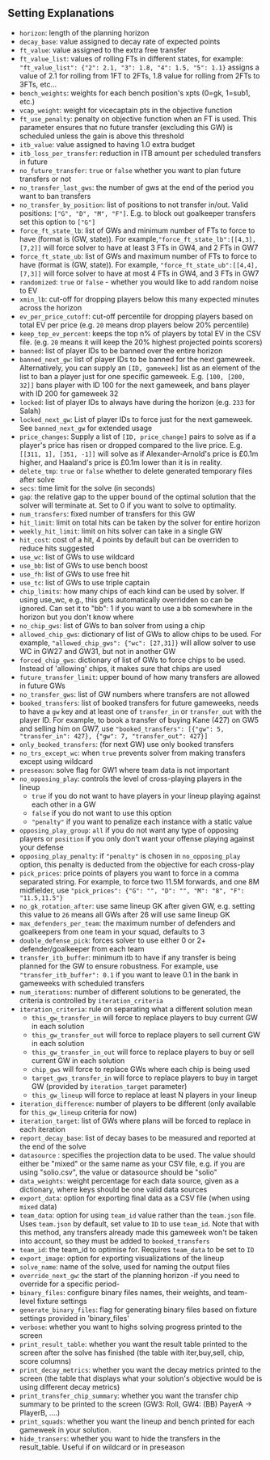 ## Setting Explanations

  - `horizon`: length of the planning horizon
  - `decay_base`: value assigned to decay rate of expected points
  - `ft_value`: value assigned to the extra free transfer
  - `ft_value_list`: values of rolling FTs in different states, for example: `"ft_value_list": {"2": 2.1, "3": 1.8, "4": 1.5, "5": 1.1}` assigns a value of 2.1 for rolling from 1FT to 2FTs, 1.8 value for rolling from 2FTs to 3FTs, etc...
  - `bench_weights`: weights for each bench position's xpts (0=gk, 1=sub1, etc.)
  - `vcap_weight`: weight for vicecaptain pts in the objective function
  - `ft_use_penalty`: penalty on objective function when an FT is used. This parameter ensures that no future transfer (excluding this GW) is scheduled unless the gain is above this threshold
  - `itb_value`: value assigned to having 1.0 extra budget
  - `itb_loss_per_transfer`: reduction in ITB amount per scheduled transfers in future
  - `no_future_transfer`: `true` or `false` whether you want to plan future transfers or not
  - `no_transfer_last_gws`: the number of gws at the end of the period you want to ban transfers
  - `no_transfer_by_position`: list of positions to not transfer in/out. Valid positions: `["G", "D", "M", "F"]`. E.g. to block out goalkeeper transfers set this option to `["G"]`
  - `force_ft_state_lb`: list of GWs and minimum number of FTs to force to have (format is (GW, state)). For example,`"force_ft_state_lb":[[4,3], [7,2]]` will force solver to have at least 3 FTs in GW4, and 2 FTs in GW7
  - `force_ft_state_ub`: list of GWs and maximum number of FTs to force to have (format is (GW, state)). For example, `"force_ft_state_ub":[[4,4], [7,3]]` will force solver to have at most 4 FTs in GW4, and 3 FTs in GW7
  - `randomized`: `true` or `false` - whether you would like to add random noise to EV
  - `xmin_lb`: cut-off for dropping players below this many expected minutes across the horizon
  - `ev_per_price_cutoff`: cut-off percentile for dropping players based on total EV per price (e.g. `20` means drop players below 20% percentile)
  - `keep_top_ev_percent`: keeps the top n% of players by total EV in the CSV file. (e.g. `20` means it will keep the 20% highest projected points scorers)
  - `banned`: list of player IDs to be banned over the entire horizon
  - `banned_next_gw`: list of player IDs to be banned for the next gameweek. Alternatively, you can supply an `[ID, gameweek]` list as an element of the list to ban a player just for one specific gameweek. E.g. `[100, [200, 32]]` bans player with ID 100 for the next gameweek, and bans player with ID 200 for gameweek 32
  - `locked`: list of player IDs to always have during the horizon (e.g. `233` for Salah)
  - `locked_next_gw`: List of player IDs to force just for the next gameweek. See `banned_next_gw` for extended usage
  - `price_changes`: Supply a list of `[ID, price_change]` pairs to solve as if a player's price has risen or dropped compared to the live price. E.g. `[[311, 1], [351, -1]]` will solve as if Alexander-Arnold's price is £0.1m higher, and Haaland's price is £0.1m lower than it is in reality.
  - `delete_tmp`: `true` or `false` whether to delete generated temporary files after solve
  - `secs`: time limit for the solve (in seconds)
  - `gap`: the relative gap to the upper bound of the optimal solution that the solver will terminate at. Set to 0 if you want to solve to optimality.
  - `num_transfers`: fixed number of transfers for this GW
  - `hit_limit`: limit on total hits can be taken by the solver for entire horizon
  - `weekly_hit_limit`: limit on hits solver can take in a single GW
  - `hit_cost`: cost of a hit, 4 points by default but can be overriden to reduce hits suggested
  - `use_wc`: list of GWs to use wildcard
  - `use_bb`: list of GWs to use bench boost
  - `use_fh`: list of GWs to use free hit
  - `use_tc`: list of GWs to use triple captain
  - `chip_limits`: how many chips of each kind can be used by solver. If using use_wc, e.g., this gets automatically overridden so can be ignored. Can set it to "bb": 1 if you want to use a bb somewhere in the horizon but you don't know where
  - `no_chip_gws`: list of GWs to ban solver from using a chip
  - `allowed_chip_gws`: dictionary of list of GWs to allow chips to be used. For example, `"allowed_chip_gws": {"wc": [27,31]}` will allow solver to use WC in GW27 and GW31, but not in another GW
  - `forced_chip_gws`: dictionary of list of GWs to force chips to be used. Instead of 'allowing' chips, it makes sure that chips are used
  - `future_transfer_limit`: upper bound of how many transfers are allowed in future GWs
  - `no_transfer_gws`: list of GW numbers where transfers are not allowed
  - `booked_transfers`: list of booked transfers for future gameweeks, needs to have a `gw` key and at least one of `transfer_in` or `transfer_out` with the player ID. For example, to book a transfer of buying Kane (427) on GW5 and selling him on GW7, use `"booked_transfers": [{"gw": 5, "transfer_in": 427}, {"gw": 7, "transfer_out": 427}]`
  - `only_booked_transfers`: (for next GW) use only booked transfers
  - `no_trs_except_wc`: when `true` prevents solver from making transfers except using wildcard
  - `preseason`: solve flag for GW1 where team data is not important
  - `no_opposing_play`: controls the level of cross-playing players in the lineup
    - `true` if you do not want to have players in your lineup playing against each other in a GW
    - `false` if you do not want to use this option
    - `"penalty"` if you want to penalize each instance with a static value
  - `opposing_play_group`: `all` if you do not want any type of opposing players or `position` if you only don't want your offense playing against your defense
  - `opposing_play_penalty`: if `"penalty"` is chosen in `no_opposing_play` option, this penalty is deducted from the objective for each cross-play
  - `pick_prices`: price points of players you want to force in a comma separated string. For example, to force two 11.5M forwards, and one 8M midfielder, use `"pick_prices": {"G": "", "D": "", "M": "8", "F": "11.5,11.5"}`
  - `no_gk_rotation_after`: use same lineup GK after given GW, e.g. setting this value to `26` means all GWs after 26 will use same lineup GK
  - `max_defenders_per_team`: the maximum number of defenders and goalkeepers from one team in your squad, defaults to 3
  - `double_defense_pick`: forces solver to use either 0 or 2+ defender/goalkeeper from each team
  - `transfer_itb_buffer`: minimum itb to have if any transfer is being planned for the GW to ensure robustness. For example, use `"transfer_itb_buffer": 0.1` if you want to leave 0.1 in the bank in gameweeks with scheduled transfers
  - `num_iterations`: number of different solutions to be generated, the criteria is controlled by `iteration_criteria`
  - `iteration_criteria`: rule on separating what a different solution mean
    - `this_gw_transfer_in` will force to replace players to buy current GW in each solution
    - `this_gw_transfer_out` will force to replace players to sell current GW in each solution
    - `this_gw_transfer_in_out` will force to replace players to buy or sell current GW in each solution
    - `chip_gws` will force to replace GWs where each chip is being used
    - `target_gws_transfer_in` will force to replace players to buy in target GW (provided by `iteration_target` parameter)
    - `this_gw_lineup` will force to replace at least N players in your lineup
  - `iteration_difference`: number of players to be different (only available for `this_gw_lineup` criteria for now)
  - `iteration_target`: list of GWs where plans will be forced to replace in each iteration
  - `report_decay_base`: list of decay bases to be measured and reported at the end of the solve
  - `datasource` : specifies the projection data to be used. The value should either be "mixed" or the same name as your CSV file, e.g. if you are using "solio.csv", the value or datasource should be "solio"
  - `data_weights`: weight percentage for each data source, given as a dictionary, where keys should be one valid data sources
  - `export_data`: option for exporting final data as a CSV file (when using `mixed` data)
  - `team_data`: option for using `team_id` value rather than the `team.json` file. Uses `team.json` by default, set value to `ID` to use `team_id`. Note that with this method, any transfers already made this gameweek won't be taken into account, so they must be added to `booked_transfers`
  - `team_id`: the team_id to optimise for. Requires `team_data` to be set to `ID`
  - `export_image`: option for exporting visualizations of the lineup
  - `solve_name`: name of the solve, used for naming the output files
  - `override_next_gw`: the start of the planning horizon -if you need to override for a specific period-
  - `binary_files`: configure binary files names, their weights, and team-level fixture settings
  - `generate_binary_files`: flag for generating binary files based on fixture settings provided in 'binary_files'
  - `verbose`: whether you want to highs solving progress printed to the screen
  - `print_result_table`: whether you want the result table printed to the screen after the solve has finished (the table with iter,buy,sell, chip, score columns)
  - `print_decay_metrics`: whether you want the decay metrics printed to the screen (the table that displays what your solution's objective would be is using different decay metrics)
  - `print_transfer_chip_summary`: whether you want the transfer chip summary to be printed to the screen (GW3: Roll, GW4: (BB) PayerA -> PlayerB, ....)
  - `print_squads`: whether you want the lineup and bench printed for each gameweek in your solution.
  - `hide_transers`: whether you want to hide the transfers in the result_table. Useful if on wildcard or in preseason